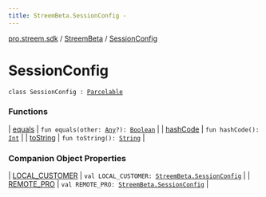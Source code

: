 ```yaml
---
title: StreemBeta.SessionConfig - 
---
```


[pro.streem.sdk](../../index.html) / [StreemBeta](../index.html) / [SessionConfig](./index.html)

# SessionConfig

`class SessionConfig : `[`Parcelable`](https://developer.android.com/reference/android/os/Parcelable.html)

### Functions

| [equals](equals.html) | `fun equals(other: `[`Any`](https://kotlinlang.org/api/latest/jvm/stdlib/kotlin/-any/index.html)`?): `[`Boolean`](https://kotlinlang.org/api/latest/jvm/stdlib/kotlin/-boolean/index.html) |
| [hashCode](hash-code.html) | `fun hashCode(): `[`Int`](https://kotlinlang.org/api/latest/jvm/stdlib/kotlin/-int/index.html) |
| [toString](to-string.html) | `fun toString(): `[`String`](https://kotlinlang.org/api/latest/jvm/stdlib/kotlin/-string/index.html) |

### Companion Object Properties

| [LOCAL_CUSTOMER](-l-o-c-a-l_-c-u-s-t-o-m-e-r.html) | `val LOCAL_CUSTOMER: `[`StreemBeta.SessionConfig`](./index.html) |
| [REMOTE_PRO](-r-e-m-o-t-e_-p-r-o.html) | `val REMOTE_PRO: `[`StreemBeta.SessionConfig`](./index.html) |

